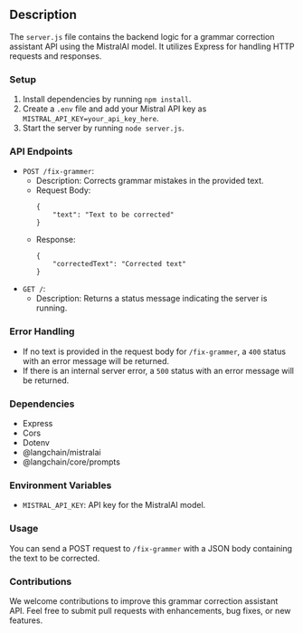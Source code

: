 ## Description
The `server.js` file contains the backend logic for a grammar correction assistant API using the MistralAI model. It utilizes Express for handling HTTP requests and responses.

### Setup
1. Install dependencies by running `npm install`.
2. Create a `.env` file and add your Mistral API key as `MISTRAL_API_KEY=your_api_key_here`.
3. Start the server by running `node server.js`.

### API Endpoints
- `POST /fix-grammer`: 
  - Description: Corrects grammar mistakes in the provided text.
  - Request Body: 
    ```
    {
        "text": "Text to be corrected"
    }
    ```
  - Response:
    ```
    {
        "correctedText": "Corrected text"
    }
    ```
- `GET /`:
  - Description: Returns a status message indicating the server is running.

### Error Handling
- If no text is provided in the request body for `/fix-grammer`, a `400` status with an error message will be returned.
- If there is an internal server error, a `500` status with an error message will be returned.

### Dependencies
- Express
- Cors
- Dotenv
- @langchain/mistralai
- @langchain/core/prompts

### Environment Variables
- `MISTRAL_API_KEY`: API key for the MistralAI model.

### Usage
You can send a POST request to `/fix-grammer` with a JSON body containing the text to be corrected.

### Contributions

We welcome contributions to improve this grammar correction assistant API. Feel free to submit pull requests with enhancements, bug fixes, or new features.

